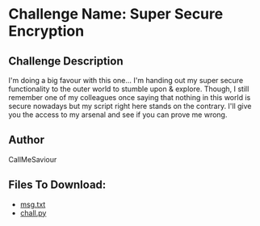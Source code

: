 # Challenge Name: Super Secure Encryption

## Challenge Description

I'm doing a big favour with this one... I'm handing out my super secure functionality to the outer world to stumble upon & explore.
Though, I still remember one of my colleagues once saying that nothing in this world is secure nowadays but my script right here stands on the contrary. I'll give you the access to my arsenal and see if you can prove me wrong.

## Author
CallMeSaviour

## Files To Download:
- [msg.txt](challenge-files/msg.txt)
- [chall.py](challenge-files/chall.py)